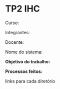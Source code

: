 # TP2 IHC

Curso:

Integrantes: 

Docente: 

Nome do sistema: 

**Objetivo do trabalho:**

**Processos feitos:**

links para cada diretório
